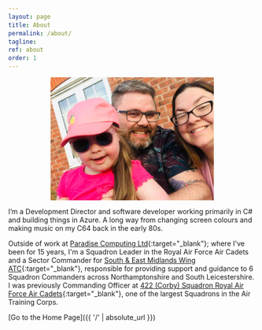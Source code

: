 ```yaml
---
layout: page
title: About
permalink: /about/
tagline: 
ref: about
order: 1
---
```


<img src="/images/Family.jpg" alt="The clan and I" style="display: block; margin-left: auto; margin-right: auto;"
width="auto" height="250px"/>

I’m a Development Director and software developer working primarily in C# and building things in Azure. A long way from changing screen colours and making music on my C64 back in the early 80s.

Outside of work at [Paradise Computing Ltd](https://www.paradisecomputing.co.uk/){:target="_blank"}; where I've been for 15 years, I'm a Squadron Leader in the Royal Air Force Air Cadets and a Sector Commander for [South & East Midlands Wing ATC](https://semidsatc.org.uk/){:target="_blank"}, responsible for providing support and guidance to 6 Squadron Commanders across Northamptonshire and South Leicestershire.  I was previously Commanding Officer at [422 (Corby) Squadron Royal Air Force Air Cadets](http://422corbyatc.co.uk/){:target="_blank"}, one of the largest Squadrons in the Air Training Corps.

[Go to the Home Page]({{ '/' | absolute_url }})
